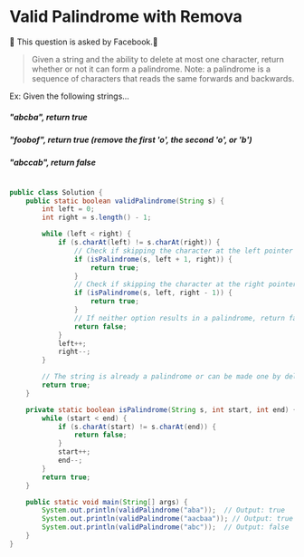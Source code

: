 # Valid Palindrome with Remova


📖 This question is asked by Facebook.📖


> Given a string and the ability to delete at most one character, return whether or not it can form a palindrome.
Note: a palindrome is a sequence of characters that reads the same forwards and backwards.

Ex: Given the following strings...

##### "abcba", return true
##### "foobof", return true (remove the first 'o', the second 'o', or 'b')
##### "abccab", return false

```java

public class Solution {
    public static boolean validPalindrome(String s) {
        int left = 0;
        int right = s.length() - 1;

        while (left < right) {
            if (s.charAt(left) != s.charAt(right)) {
                // Check if skipping the character at the left pointer forms a palindrome
                if (isPalindrome(s, left + 1, right)) {
                    return true;
                }
                // Check if skipping the character at the right pointer forms a palindrome
                if (isPalindrome(s, left, right - 1)) {
                    return true;
                }
                // If neither option results in a palindrome, return false
                return false;
            }
            left++;
            right--;
        }

        // The string is already a palindrome or can be made one by deleting at most one character
        return true;
    }

    private static boolean isPalindrome(String s, int start, int end) {
        while (start < end) {
            if (s.charAt(start) != s.charAt(end)) {
                return false;
            }
            start++;
            end--;
        }
        return true;
    }

    public static void main(String[] args) {
        System.out.println(validPalindrome("aba"));  // Output: true
        System.out.println(validPalindrome("aacbaa")); // Output: true
        System.out.println(validPalindrome("abc"));  // Output: false
    }
}

```
